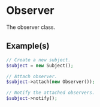# Observer

The observer class.

## Example(s)

```php
// Create a new subject.
$subject = new Subject();

// Attach observer.
$subject->attach(new Observer());

// Notify the attached observers.
$subject->notify();
```
